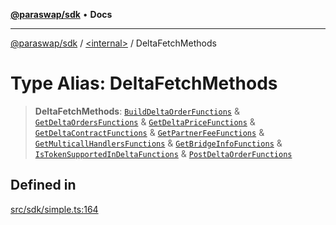 [**@paraswap/sdk**](../../README.md) • **Docs**

***

[@paraswap/sdk](../../globals.md) / [\<internal\>](../README.md) / DeltaFetchMethods

# Type Alias: DeltaFetchMethods

> **DeltaFetchMethods**: [`BuildDeltaOrderFunctions`](../../type-aliases/BuildDeltaOrderFunctions.md) & [`GetDeltaOrdersFunctions`](../../type-aliases/GetDeltaOrdersFunctions.md) & [`GetDeltaPriceFunctions`](../../type-aliases/GetDeltaPriceFunctions.md) & [`GetDeltaContractFunctions`](../../type-aliases/GetDeltaContractFunctions.md) & [`GetPartnerFeeFunctions`](../../type-aliases/GetPartnerFeeFunctions.md) & [`GetMulticallHandlersFunctions`](../../type-aliases/GetMulticallHandlersFunctions.md) & [`GetBridgeInfoFunctions`](../../type-aliases/GetBridgeInfoFunctions.md) & [`IsTokenSupportedInDeltaFunctions`](../../type-aliases/IsTokenSupportedInDeltaFunctions.md) & [`PostDeltaOrderFunctions`](../../type-aliases/PostDeltaOrderFunctions.md)

## Defined in

[src/sdk/simple.ts:164](https://github.com/paraswap/paraswap-sdk/blob/master/src/sdk/simple.ts#L164)
